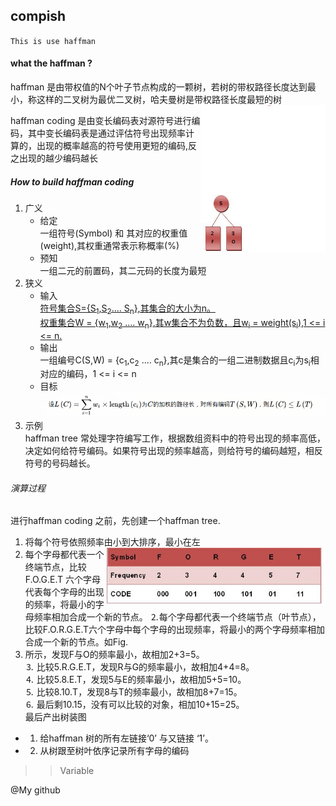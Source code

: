 ## compish   
`This is use haffman`  
  
#### what the haffman ?

haffman 是由带权值的N个叶子节点构成的一颗树，若树的带权路径长度达到最小，称这样的二叉树为最优二叉树，哈夫曼树是带权路径长度最短的树  
<img src='../compush/src/Huffman_algorithm.gif' align='right' width=200px></img>

haffman coding  是由变长编码表对源符号进行编码，其中变长编码表是通过评估符号出现频率计算的，出现的概率越高的符号使用更短的编码,反之出现的越少编码越长  

##### How to build haffman coding

1. 广义  
	- 给定  
	一组符号(Symbol) 和 其对应的权重值(weight),其权重通常表示称概率(%)
	- 预知  
	一组二元的前置码，其二元码的长度为最短
2. 狭义  
	- 输入  
	<u>符号集合S={S<sub>1</sub>,S<sub>2</sub>.... S<sub>n</sub>},其集合的大小为n。  
	权重集合W = {w<sub>1</sub>,w<sub>2</sub> .... w<sub>n</sub>},其w集合不为负数，且w<sub>i</sub> = weight(s<sub>i</sub>),1 <= i <= n.</u>    
 	- 输出   
	一组编号C(S,W) = {c<sub>1</sub>,c<sub>2</sub> .... c<sub>n</sub>},其c是集合的一组二进制数据且c<sub>i</sub>为s<sub>i</sub>相对应的编码，1 <= i <= n  
	- 目标  
	<img src='../compush/src/sum.ong.png' width=700px></img>  
3. 示例  
haffman tree 常处理字符编写工作，根据数组资料中的符号出现的频率高低，决定如何给符号编码。如果符号出现的频率越高，则给符号的编码越短，相反符号的号码越长。
###### 演算过程  
进行haffman coding 之前，先创建一个haffman tree.  
1. 将每个符号依照频率由小到大排序，最小在左  
<img src='../compush/src/TABLE8.jpeg' align='right' width=350px></img>  
2. 每个字母都代表一个终端节点，比较F.O.G.E.T 六个字母代表每个字母的出现的频率，将最小的字母频率相加合成一个新的节点。
⒉每个字母都代表一个终端节点（叶节点），比较F.O.R.G.E.T六个字母中每个字母的出现频率，将最小的两个字母频率相加合成一个新的节点。如Fig.
2.  所示，发现F与O的频率最小，故相加2+3=5。  
⒊ 比较5.R.G.E.T，发现R与G的频率最小，故相加4+4=8。  
⒋  比较5.8.E.T，发现5与E的频率最小，故相加5+5=10。  
⒌  比较8.10.T，发现8与T的频率最小，故相加8+7=15。  
⒍  最后剩10.15，没有可以比较的对象，相加10+15=25。   
最后产出树装图
- 1. 给haffman 树的所有左链接‘0’ 与又链接 ‘1’。   
- 2. 从树跟至树叶依序记录所有字母的编码  
>> Variable 


@<a herf="https://github.com/denstiny">My github</a>
